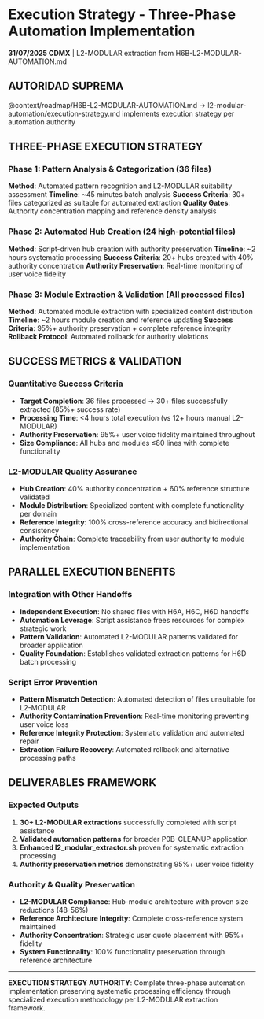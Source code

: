 # Execution Strategy - Three-Phase Automation Implementation

**31/07/2025 CDMX** | L2-MODULAR extraction from H6B-L2-MODULAR-AUTOMATION.md

## AUTORIDAD SUPREMA
@context/roadmap/H6B-L2-MODULAR-AUTOMATION.md → l2-modular-automation/execution-strategy.md implements execution strategy per automation authority

## THREE-PHASE EXECUTION STRATEGY

### **Phase 1: Pattern Analysis & Categorization (36 files)**
**Method**: Automated pattern recognition and L2-MODULAR suitability assessment
**Timeline**: ~45 minutes batch analysis
**Success Criteria**: 30+ files categorized as suitable for automated extraction
**Quality Gates**: Authority concentration mapping and reference density analysis

### **Phase 2: Automated Hub Creation (24 high-potential files)**
**Method**: Script-driven hub creation with authority preservation
**Timeline**: ~2 hours systematic processing
**Success Criteria**: 20+ hubs created with 40% authority concentration
**Authority Preservation**: Real-time monitoring of user voice fidelity

### **Phase 3: Module Extraction & Validation (All processed files)**
**Method**: Automated module extraction with specialized content distribution
**Timeline**: ~2 hours module creation and reference updating
**Success Criteria**: 95%+ authority preservation + complete reference integrity
**Rollback Protocol**: Automated rollback for authority violations

## SUCCESS METRICS & VALIDATION

### **Quantitative Success Criteria**
- **Target Completion**: 36 files processed → 30+ files successfully extracted (85%+ success rate)
- **Processing Time**: <4 hours total execution (vs 12+ hours manual L2-MODULAR)
- **Authority Preservation**: 95%+ user voice fidelity maintained throughout
- **Size Compliance**: All hubs and modules ≤80 lines with complete functionality

### **L2-MODULAR Quality Assurance**
- **Hub Creation**: 40% authority concentration + 60% reference structure validated
- **Module Distribution**: Specialized content with complete functionality per domain
- **Reference Integrity**: 100% cross-reference accuracy and bidirectional consistency
- **Authority Chain**: Complete traceability from user authority to module implementation

## PARALLEL EXECUTION BENEFITS

### **Integration with Other Handoffs**
- **Independent Execution**: No shared files with H6A, H6C, H6D handoffs
- **Automation Leverage**: Script assistance frees resources for complex strategic work
- **Pattern Validation**: Automated L2-MODULAR patterns validated for broader application
- **Quality Foundation**: Establishes validated extraction patterns for H6D batch processing

### **Script Error Prevention**
- **Pattern Mismatch Detection**: Automated detection of files unsuitable for L2-MODULAR
- **Authority Contamination Prevention**: Real-time monitoring preventing user voice loss
- **Reference Integrity Protection**: Systematic validation and automated repair
- **Extraction Failure Recovery**: Automated rollback and alternative processing paths

## DELIVERABLES FRAMEWORK

### **Expected Outputs**
1. **30+ L2-MODULAR extractions** successfully completed with script assistance
2. **Validated automation patterns** for broader P0B-CLEANUP application
3. **Enhanced l2_modular_extractor.sh** proven for systematic extraction processing
4. **Authority preservation metrics** demonstrating 95%+ user voice fidelity

### **Authority & Quality Preservation**
- **L2-MODULAR Compliance**: Hub-module architecture with proven size reductions (48-56%)
- **Reference Architecture Integrity**: Complete cross-reference system maintained
- **Authority Concentration**: Strategic user quote placement with 95%+ fidelity
- **System Functionality**: 100% functionality preservation through reference architecture

---

**EXECUTION STRATEGY AUTHORITY**: Complete three-phase automation implementation preserving systematic processing efficiency through specialized execution methodology per L2-MODULAR extraction framework.